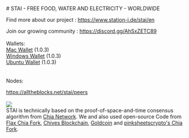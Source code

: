 <p id="station"></p>
# STAI - FREE FOOD, WATER AND ELECTRICITY - WORLDWIDE

Find more about our project : https://www.station-i.de/stai/en

Join our growing community : https://discord.gg/AhSxZETC89
<br><br>
Wallets:<br>
<a href="https://github.com/STATION-I/staicoin-blockchain/releases/download/1.0.3/staicoin-1.0.3.dmg">Mac Wallet</a> (1.0.3)<br>
<a href="https://github.com/STATION-I/staicoin-blockchain/releases/download/1.0.3/staicoinSetup-1.0.3.exe">Windows Wallet</a> (1.0.3)<br>
<a href="https://github.com/STATION-I/staicoin-blockchain/releases/download/1.0.3/staicoin-blockchain_1.0.3_amd64.deb">Ubuntu Wallet</a> (1.0.3)<br>
<br><br>
Nodes:

<a href="https://alltheblocks.net/stai/peers">https://alltheblocks.net/stai/peers</a><br><br>
<img src="https://www.station-i.de/wp-content/uploads/2016/07/sw_zuweso_iguru_station-i_gruen.jpg"/>
<br>
STAI is technically based on the proof-of-space-and-time consensus algorithm from <a href="https://github.com/Chia-Network/chia-blockchain/">Chia Network</a>. We and also used open-source Code from <a href="https://github.com/Flax-Network/flax-blockchain">Flax Chia Fork</a>, <a href="https://github.com/HiveProject2021/chives-blockchain">Chives Blockchain</a>, <a href="https://github.com/Gold-Coin-Network/goldcoin-blockchain">Goldcoin</a> and <a href="https://github.com/pinksheetscrypto/covid-blockchain">pinksheetscrypto's Chia Fork</a>.
